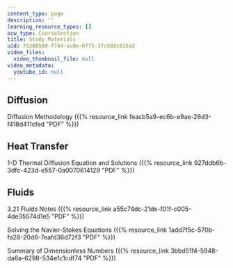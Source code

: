 ```yaml
---
content_type: page
description: ''
learning_resource_types: []
ocw_type: CourseSection
title: Study Materials
uid: 75288589-f744-ac0e-6f71-3fc502c815a3
video_files:
  video_thumbnail_file: null
video_metadata:
  youtube_id: null
---
```


Diffusion
---------

Diffusion Methodology ({{% resource_link feacb5a9-ec6b-e9ae-26d3-f418d411cfed "PDF" %}})

Heat Transfer
-------------

1-D Thermal Diffusion Equation and Solutions ({{% resource_link 927ddb6b-3dfc-423d-e557-0a0070614129 "PDF" %}})

Fluids
------

3.21 Fluids Notes ({{% resource_link a55c74dc-21de-f01f-c005-4de35574d1e5 "PDF" %}})

Solving the Navier-Stokes Equations ({{% resource_link 1add7f5c-570b-fa28-20d6-7eafd36d72f3 "PDF" %}})

Summary of Dimensionless Numbers ({{% resource_link 3bbd51f4-5948-da6a-6298-534e1c1cdf74 "PDF" %}})
